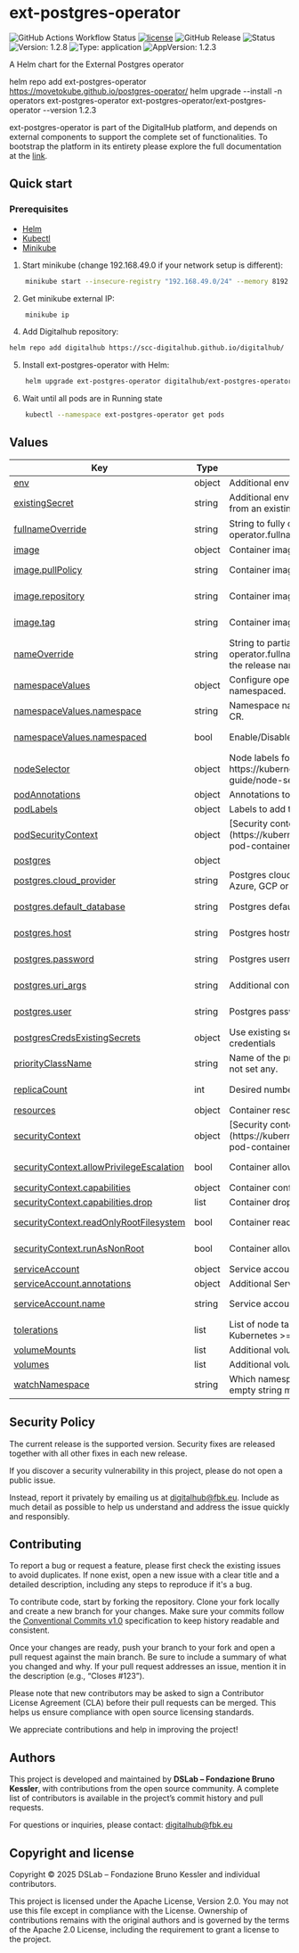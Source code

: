 <!--
SPDX-FileCopyrightText: © 2025 DSLab - Fondazione Bruno Kessler

SPDX-License-Identifier: Apache-2.0
-->

# ext-postgres-operator

![GitHub Actions Workflow Status](https://img.shields.io/github/actions/workflow/status/scc-digitalhub/digitalhub/release.yaml?event=push) [![license](https://img.shields.io/badge/license-Apache%202.0-blue)](https://github.com/scc-digitalhub/digitalhub/tree/main/charts/dremio-rest-server-operator/LICENSE) ![GitHub Release](https://img.shields.io/github/v/release/scc-digitalhub/digitalhub?filter=ext-postgres-operator*)
![Status](https://img.shields.io/badge/status-stable-gold) ![Version: 1.2.8](https://img.shields.io/badge/Version-1.2.8-informational?style=flat-square) ![Type: application](https://img.shields.io/badge/Type-application-informational?style=flat-square) ![AppVersion: 1.2.3](https://img.shields.io/badge/AppVersion-1.2.3-informational?style=flat-square)

A Helm chart for the External Postgres operator

helm repo add ext-postgres-operator https://movetokube.github.io/postgres-operator/
helm upgrade --install -n operators ext-postgres-operator  ext-postgres-operator/ext-postgres-operator --version 1.2.3

ext-postgres-operator is part of the DigitalHub platform, and depends on external components to support the complete set of functionalities. To bootstrap the platform in its entirety please explore the full documentation at the [link](https://scc-digitalhub.github.io/docs/admin/).

## Quick start

### Prerequisites
- [Helm](https://helm.sh/docs/intro/install/)
- [Kubectl](https://kubernetes.io/docs/tasks/tools/#kubectl)
- [Minikube](https://minikube.sigs.k8s.io/docs/start/)

1. Start minikube (change 192.168.49.0 if your network setup is different):
```sh
    minikube start --insecure-registry "192.168.49.0/24" --memory 8192 --cpus 4
```
2. Get minikube external IP:
```sh
    minikube ip
```
4. Add Digitalhub repository:
```sh
helm repo add digitalhub https://scc-digitalhub.github.io/digitalhub/
```
5. Install ext-postgres-operator with Helm:
```sh
    helm upgrade ext-postgres-operator digitalhub/ext-postgres-operator -n ext-postgres-operator --install --create-namespace --timeout 15m0s
```
6. Wait until all pods are in Running state
```sh
    kubectl --namespace ext-postgres-operator get pods
```

## Values

<table>
	<thead>
		<th>Key</th>
		<th>Type</th>
    <th>Description</th>
		<th>Default</th>
	</thead>
	<tbody>
		<tr>
			<td id="env"><a href="./values.yaml#L6">env</a></td>
			<td>
object
</td>
			<td>Additional enviroment variable.</td>
      <td>
				<div style="max-width: 300px;">
<details>
<summary>+Expand</summary>
<pre lang="json">
{}
</pre>
</details>
</div>
			</td>
		</tr>
		<tr>
			<td id="existingSecret"><a href="./values.yaml#L9">existingSecret</a></td>
			<td>
string
</td>
			<td>Additional environment variable mounted from an existing secret.</td>
      <td>
				<div style="max-width: 300px;">
<pre lang="json">
""
</pre>
</div>
			</td>
		</tr>
		<tr>
			<td id="fullnameOverride"><a href="./values.yaml#L12">fullnameOverride</a></td>
			<td>
string
</td>
			<td>String to fully override `postgrest-operator.fullname` template.</td>
      <td>
				<div style="max-width: 300px;">
<pre lang="json">
""
</pre>
</div>
			</td>
		</tr>
		<tr>
			<td id="image"><a href="./values.yaml#L15">image</a></td>
			<td>
object
</td>
			<td>Container image configuration.</td>
      <td>
				<div style="max-width: 300px;">
<details>
<summary>+Expand</summary>
<pre lang="json">
{
  "pullPolicy": "IfNotPresent",
  "repository": "ghcr.io/movetokube/postgres-operator",
  "tag": "latest"
}
</pre>
</details>
</div>
			</td>
		</tr>
		<tr>
			<td id="image--pullPolicy"><a href="./values.yaml#L17">image.pullPolicy</a></td>
			<td>
string
</td>
			<td>Container image pull policy.</td>
      <td>
				<div style="max-width: 300px;">
<pre lang="json">
"IfNotPresent"
</pre>
</div>
			</td>
		</tr>
		<tr>
			<td id="image--repository"><a href="./values.yaml#L19">image.repository</a></td>
			<td>
string
</td>
			<td>Container image repository.</td>
      <td>
				<div style="max-width: 300px;">
<pre lang="json">
"ghcr.io/movetokube/postgres-operator"
</pre>
</div>
			</td>
		</tr>
		<tr>
			<td id="image--tag"><a href="./values.yaml#L21">image.tag</a></td>
			<td>
string
</td>
			<td>Container image tag.</td>
      <td>
				<div style="max-width: 300px;">
<pre lang="json">
"latest"
</pre>
</div>
			</td>
		</tr>
		<tr>
			<td id="nameOverride"><a href="./values.yaml#L24">nameOverride</a></td>
			<td>
string
</td>
			<td>String to partially override `postgrest-operator.fullname` template (will maintain the release name).</td>
      <td>
				<div style="max-width: 300px;">
<pre lang="json">
""
</pre>
</div>
			</td>
		</tr>
		<tr>
			<td id="namespaceValues"><a href="./values.yaml#L27">namespaceValues</a></td>
			<td>
object
</td>
			<td>Configure operator scope clusterwide or namespaced.</td>
      <td>
				<div style="max-width: 300px;">
<details>
<summary>+Expand</summary>
<pre lang="json">
{
  "namespace": "",
  "namespaced": true
}
</pre>
</details>
</div>
			</td>
		</tr>
		<tr>
			<td id="namespaceValues--namespace"><a href="./values.yaml#L29">namespaceValues.namespace</a></td>
			<td>
string
</td>
			<td>Namespace name where operator watch for CR.</td>
      <td>
				<div style="max-width: 300px;">
<pre lang="json">
""
</pre>
</div>
			</td>
		</tr>
		<tr>
			<td id="namespaceValues--namespaced"><a href="./values.yaml#L31">namespaceValues.namespaced</a></td>
			<td>
bool
</td>
			<td>Enable/Disable Cluster wide mode.</td>
      <td>
				<div style="max-width: 300px;">
<pre lang="json">
true
</pre>
</div>
			</td>
		</tr>
		<tr>
			<td id="nodeSelector"><a href="./values.yaml#L34">nodeSelector</a></td>
			<td>
object
</td>
			<td>Node labels for pod assignment. Ref: https://kubernetes.io/docs/user-guide/node-selection/.</td>
      <td>
				<div style="max-width: 300px;">
<details>
<summary>+Expand</summary>
<pre lang="json">
{}
</pre>
</details>
</div>
			</td>
		</tr>
		<tr>
			<td id="podAnnotations"><a href="./values.yaml#L37">podAnnotations</a></td>
			<td>
object
</td>
			<td>Annotations to add to each pod.</td>
      <td>
				<div style="max-width: 300px;">
<details>
<summary>+Expand</summary>
<pre lang="json">
{}
</pre>
</details>
</div>
			</td>
		</tr>
		<tr>
			<td id="podLabels"><a href="./values.yaml#L40">podLabels</a></td>
			<td>
object
</td>
			<td>Labels to add to each pod.</td>
      <td>
				<div style="max-width: 300px;">
<details>
<summary>+Expand</summary>
<pre lang="json">
{}
</pre>
</details>
</div>
			</td>
		</tr>
		<tr>
			<td id="podSecurityContext"><a href="./values.yaml#L43">podSecurityContext</a></td>
			<td>
object
</td>
			<td>[Security context for pod](https://kubernetes.io/docs/tasks/configure-pod-container/security-context/)</td>
      <td>
				<div style="max-width: 300px;">
<details>
<summary>+Expand</summary>
<pre lang="json">
{}
</pre>
</details>
</div>
			</td>
		</tr>
		<tr>
			<td id="postgres"><a href="./values.yaml#L46">postgres</a></td>
			<td>
object
</td>
			<td></td>
      <td>
				<div style="max-width: 300px;">
<details>
<summary>+Expand</summary>
<pre lang="json">
{
  "cloud_provider": "",
  "default_database": "postgres",
  "host": "localhost",
  "password": "password",
  "uri_args": "",
  "user": "admin"
}
</pre>
</details>
</div>
			</td>
		</tr>
		<tr>
			<td id="postgres--cloud_provider"><a href="./values.yaml#L48">postgres.cloud_provider</a></td>
			<td>
string
</td>
			<td>Postgres cloud provider, could be AWS, Azure, GCP or empty (default)</td>
      <td>
				<div style="max-width: 300px;">
<pre lang="json">
""
</pre>
</div>
			</td>
		</tr>
		<tr>
			<td id="postgres--default_database"><a href="./values.yaml#L50">postgres.default_database</a></td>
			<td>
string
</td>
			<td>Postgres default database to use</td>
      <td>
				<div style="max-width: 300px;">
<pre lang="json">
"postgres"
</pre>
</div>
			</td>
		</tr>
		<tr>
			<td id="postgres--host"><a href="./values.yaml#L52">postgres.host</a></td>
			<td>
string
</td>
			<td>Postgres hostname</td>
      <td>
				<div style="max-width: 300px;">
<pre lang="json">
"localhost"
</pre>
</div>
			</td>
		</tr>
		<tr>
			<td id="postgres--password"><a href="./values.yaml#L54">postgres.password</a></td>
			<td>
string
</td>
			<td>Postgres username</td>
      <td>
				<div style="max-width: 300px;">
<pre lang="json">
"password"
</pre>
</div>
			</td>
		</tr>
		<tr>
			<td id="postgres--uri_args"><a href="./values.yaml#L56">postgres.uri_args</a></td>
			<td>
string
</td>
			<td>Additional connection args to pg driver</td>
      <td>
				<div style="max-width: 300px;">
<pre lang="json">
""
</pre>
</div>
			</td>
		</tr>
		<tr>
			<td id="postgres--user"><a href="./values.yaml#L58">postgres.user</a></td>
			<td>
string
</td>
			<td>Postgres password</td>
      <td>
				<div style="max-width: 300px;">
<pre lang="json">
"admin"
</pre>
</div>
			</td>
		</tr>
		<tr>
			<td id="postgresCredsExistingSecrets"><a href="./values.yaml#L61">postgresCredsExistingSecrets</a></td>
			<td>
object
</td>
			<td>Use existing secret for postgres server credentials</td>
      <td>
				<div style="max-width: 300px;">
<details>
<summary>+Expand</summary>
<pre lang="json">
{}
</pre>
</details>
</div>
			</td>
		</tr>
		<tr>
			<td id="priorityClassName"><a href="./values.yaml#L64">priorityClassName</a></td>
			<td>
string
</td>
			<td>Name of the priority class, leave empty to not set any.</td>
      <td>
				<div style="max-width: 300px;">
<pre lang="json">
""
</pre>
</div>
			</td>
		</tr>
		<tr>
			<td id="replicaCount"><a href="./values.yaml#L67">replicaCount</a></td>
			<td>
int
</td>
			<td>Desired number of pods.</td>
      <td>
				<div style="max-width: 300px;">
<pre lang="json">
1
</pre>
</div>
			</td>
		</tr>
		<tr>
			<td id="resources"><a href="./values.yaml#L70">resources</a></td>
			<td>
object
</td>
			<td>Container resource requests and limits.</td>
      <td>
				<div style="max-width: 300px;">
<details>
<summary>+Expand</summary>
<pre lang="json">
{}
</pre>
</details>
</div>
			</td>
		</tr>
		<tr>
			<td id="securityContext"><a href="./values.yaml#L73">securityContext</a></td>
			<td>
object
</td>
			<td>[Security context for container](https://kubernetes.io/docs/tasks/configure-pod-container/security-context/)</td>
      <td>
				<div style="max-width: 300px;">
<details>
<summary>+Expand</summary>
<pre lang="json">
{
  "allowPrivilegeEscalation": false,
  "capabilities": {
    "drop": [
      "ALL"
    ]
  },
  "readOnlyRootFilesystem": true,
  "runAsNonRoot": true
}
</pre>
</details>
</div>
			</td>
		</tr>
		<tr>
			<td id="securityContext--allowPrivilegeEscalation"><a href="./values.yaml#L75">securityContext.allowPrivilegeEscalation</a></td>
			<td>
bool
</td>
			<td>Container allow privilege escalation</td>
      <td>
				<div style="max-width: 300px;">
<pre lang="json">
false
</pre>
</div>
			</td>
		</tr>
		<tr>
			<td id="securityContext--capabilities"><a href="./values.yaml#L77">securityContext.capabilities</a></td>
			<td>
object
</td>
			<td>Container configure capabilities.</td>
      <td>
				<div style="max-width: 300px;">
<details>
<summary>+Expand</summary>
<pre lang="json">
{
  "drop": [
    "ALL"
  ]
}
</pre>
</details>
</div>
			</td>
		</tr>
		<tr>
			<td id="securityContext--capabilities--drop"><a href="./values.yaml#L79">securityContext.capabilities.drop</a></td>
			<td>
list
</td>
			<td>Container drop capabilities.</td>
      <td>
				<div style="max-width: 300px;">
<details>
<summary>+Expand</summary>
<pre lang="json">
[
  "ALL"
]
</pre>
</details>
</div>
			</td>
		</tr>
		<tr>
			<td id="securityContext--readOnlyRootFilesystem"><a href="./values.yaml#L82">securityContext.readOnlyRootFilesystem</a></td>
			<td>
bool
</td>
			<td>Container read only filesystem</td>
      <td>
				<div style="max-width: 300px;">
<pre lang="json">
true
</pre>
</div>
			</td>
		</tr>
		<tr>
			<td id="securityContext--runAsNonRoot"><a href="./values.yaml#L84">securityContext.runAsNonRoot</a></td>
			<td>
bool
</td>
			<td>Container allow run as root.</td>
      <td>
				<div style="max-width: 300px;">
<pre lang="json">
true
</pre>
</div>
			</td>
		</tr>
		<tr>
			<td id="serviceAccount"><a href="./values.yaml#L87">serviceAccount</a></td>
			<td>
object
</td>
			<td>Service account configuration.</td>
      <td>
				<div style="max-width: 300px;">
<details>
<summary>+Expand</summary>
<pre lang="json">
{
  "annotations": {},
  "name": ""
}
</pre>
</details>
</div>
			</td>
		</tr>
		<tr>
			<td id="serviceAccount--annotations"><a href="./values.yaml#L89">serviceAccount.annotations</a></td>
			<td>
object
</td>
			<td>Additional Service Account annotations.</td>
      <td>
				<div style="max-width: 300px;">
<details>
<summary>+Expand</summary>
<pre lang="json">
{}
</pre>
</details>
</div>
			</td>
		</tr>
		<tr>
			<td id="serviceAccount--name"><a href="./values.yaml#L91">serviceAccount.name</a></td>
			<td>
string
</td>
			<td>Service account name.</td>
      <td>
				<div style="max-width: 300px;">
<pre lang="json">
""
</pre>
</div>
			</td>
		</tr>
		<tr>
			<td id="tolerations"><a href="./values.yaml#L94">tolerations</a></td>
			<td>
list
</td>
			<td>List of node taints to tolerate (requires Kubernetes >= 1.6).</td>
      <td>
				<div style="max-width: 300px;">
<details>
<summary>+Expand</summary>
<pre lang="json">
[]
</pre>
</details>
</div>
			</td>
		</tr>
		<tr>
			<td id="volumeMounts"><a href="./values.yaml#L97">volumeMounts</a></td>
			<td>
list
</td>
			<td>Additional volumes.</td>
      <td>
				<div style="max-width: 300px;">
<details>
<summary>+Expand</summary>
<pre lang="json">
[]
</pre>
</details>
</div>
			</td>
		</tr>
		<tr>
			<td id="volumes"><a href="./values.yaml#L100">volumes</a></td>
			<td>
list
</td>
			<td>Additional volumes to mount.</td>
      <td>
				<div style="max-width: 300px;">
<details>
<summary>+Expand</summary>
<pre lang="json">
[]
</pre>
</details>
</div>
			</td>
		</tr>
		<tr>
			<td id="watchNamespace"><a href="./values.yaml#L103">watchNamespace</a></td>
			<td>
string
</td>
			<td>Which namespace to watch in kubernetes, empty string means all namespaces.</td>
      <td>
				<div style="max-width: 300px;">
<pre lang="json">
""
</pre>
</div>
			</td>
		</tr>
	</tbody>
</table>

## Security Policy

The current release is the supported version. Security fixes are released together with all other fixes in each new release.

If you discover a security vulnerability in this project, please do not open a public issue.

Instead, report it privately by emailing us at digitalhub@fbk.eu. Include as much detail as possible to help us understand and address the issue quickly and responsibly.

## Contributing

To report a bug or request a feature, please first check the existing issues to avoid duplicates. If none exist, open a new issue with a clear title and a detailed description, including any steps to reproduce if it's a bug.

To contribute code, start by forking the repository. Clone your fork locally and create a new branch for your changes. Make sure your commits follow the [Conventional Commits v1.0](https://www.conventionalcommits.org/en/v1.0.0/) specification to keep history readable and consistent.

Once your changes are ready, push your branch to your fork and open a pull request against the main branch. Be sure to include a summary of what you changed and why. If your pull request addresses an issue, mention it in the description (e.g., “Closes #123”).

Please note that new contributors may be asked to sign a Contributor License Agreement (CLA) before their pull requests can be merged. This helps us ensure compliance with open source licensing standards.

We appreciate contributions and help in improving the project!

## Authors

This project is developed and maintained by **DSLab – Fondazione Bruno Kessler**, with contributions from the open source community. A complete list of contributors is available in the project’s commit history and pull requests.

For questions or inquiries, please contact: [digitalhub@fbk.eu](mailto:digitalhub@fbk.eu)

## Copyright and license

Copyright © 2025 DSLab – Fondazione Bruno Kessler and individual contributors.

This project is licensed under the Apache License, Version 2.0.
You may not use this file except in compliance with the License. Ownership of contributions remains with the original authors and is governed by the terms of the Apache 2.0 License, including the requirement to grant a license to the project.
